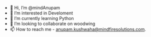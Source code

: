 - 👋 Hi, I’m @mindAnupam
- 👀 I’m interested in Develoment
- 🌱 I’m currently learning Python
- 💞️ I’m looking to collaborate on woodwing
- 📫 How to reach me - anupam.kushwaha@mindfiresolutions.com.

<!---
mindAnupam/mindAnupam is a ✨ special ✨ repository because its `README.md` (this file) appears on your GitHub profile.
You can click the Preview link to take a look at your changes.
--->
